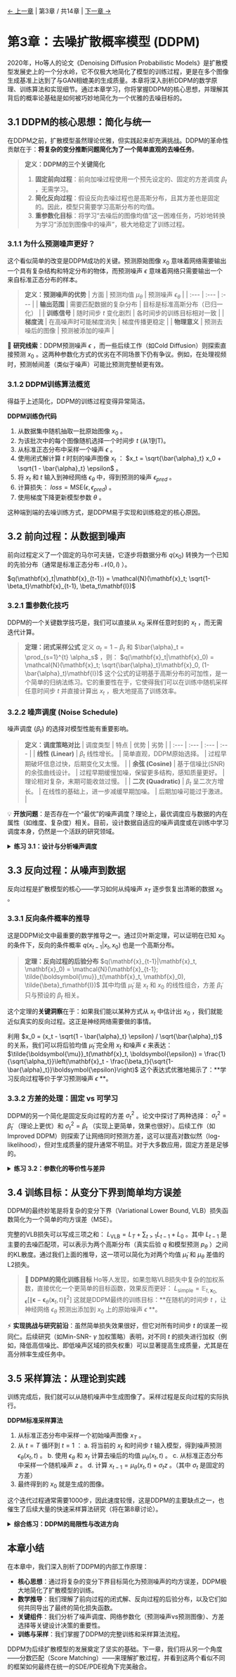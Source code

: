 [← 上一章](chapter2.md) | 第3章 / 共14章 | [下一章 →](chapter4.md)

# 第3章：去噪扩散概率模型 (DDPM)

2020年，Ho等人的论文《Denoising Diffusion Probabilistic Models》是扩散模型发展史上的一个分水岭，它不仅极大地简化了模型的训练过程，更是在多个图像生成基准上达到了与GAN相媲美的生成质量。本章将深入剖析DDPM的数学原理、训练算法和实现细节。通过本章学习，你将掌握DDPM的核心思想，并理解其背后的概率论基础是如何被巧妙地简化为一个优雅的去噪目标的。

## 3.1 DDPM的核心思想：简化与统一

在DDPM之前，扩散模型虽然理论优雅，但实践起来却充满挑战。DDPM的革命性贡献在于：**将复杂的变分推断问题简化为了一个简单直观的去噪任务**。

> **定义：DDPM的三个关键简化**
> 1.  **固定前向过程**：前向加噪过程使用一个预先设定的、固定的方差调度 $\beta_t$ ，无需学习。
> 2.  **简化反向过程**：假设反向去噪过程也是高斯分布，且其方差也是固定的。因此，模型只需要学习高斯分布的均值。
> 3.  **重参数化目标**：将学习“去噪后的图像均值”这一困难任务，巧妙地转换为学习“添加到图像中的噪声”，极大地稳定了训练过程。

### 3.1.1 为什么预测噪声更好？

这个看似简单的改变是DDPM成功的关键。预测原始图像 $x_0$ 意味着网络需要输出一个具有复杂结构和特定分布的物体，而预测噪声 $\epsilon$ 意味着网络只需要输出一个来自标准正态分布的样本。

> **定义：预测噪声的优势**
> | 方面 | 预测均值 $\mu_\theta$ | 预测噪声 $\epsilon_\theta$ |
> | :--- | :--- | :--- |
> | **输出范围** | 需要匹配数据的复杂分布 | 目标是标准高斯分布（已归一化） |
> | **训练信号** | 随时间步 $t$ 变化剧烈 | 各时间步的训练目标相对一致 |
> | **梯度流** | 在高噪声时可能梯度消失 | 梯度传播更稳定 |
> | **物理意义** | 预测去噪后的图像 | 预测被添加的噪声 |

🔬 **研究线索**：DDPM预测噪声 $\epsilon$ ，而一些后续工作（如Cold Diffusion）则探索直接预测 $x_0$ 。这两种参数化方式的优劣在不同场景下仍有争议。例如，在处理视频时，预测帧间差（类似于噪声）可能比预测完整帧更有效。

### 3.1.2 DDPM训练算法概览

得益于上述简化，DDPM的训练过程变得异常简洁。

**DDPM训练伪代码**
1.  从数据集中随机抽取一批原始图像 $x_0$ 。
2.  为该批次中的每个图像随机选择一个时间步 $t$ (从1到T)。
3.  从标准正态分布中采样一个噪声 $\epsilon$ 。
4.  使用闭式解计算 $t$ 时刻的噪声图像 $x_t$ ： $x_t = \sqrt{\bar{\alpha}_t} x_0 + \sqrt{1 - \bar{\alpha}_t} \epsilon$ 。
5.  将 $x_t$ 和 $t$ 输入到神经网络 $\epsilon_\theta$ 中，得到预测的噪声 $\epsilon_{pred}$ 。
6.  计算损失： $loss = \text{MSE}(\epsilon, \epsilon_{pred})$ 。
7.  使用梯度下降更新模型参数 $\theta$ 。

这种端到端的去噪训练方式，是DDPM易于实现和训练稳定的核心原因。

## 3.2 前向过程：从数据到噪声

前向过程定义了一个固定的马尔可夫链，它逐步将数据分布 $q(x_0)$ 转换为一个已知的先验分布（通常是标准正态分布 $\mathcal{N}(0, I)$ ）。

$q(\mathbf{x}_t|\mathbf{x}_{t-1}) = \mathcal{N}(\mathbf{x}_t; \sqrt{1-\beta_t}\mathbf{x}_{t-1}, \beta_t\mathbf{I})$

### 3.2.1 重参数化技巧

DDPM的一个关键数学技巧是，我们可以直接从 $x_0$ 采样任意时刻的 $x_t$ ，而无需迭代计算。

> **定理：闭式采样公式**
> 定义 $\alpha_t = 1 - \beta_t$ 和 $\bar{\alpha}_t = \prod_{s=1}^{t} \alpha_s$ ，则：
> $q(\mathbf{x}_t|\mathbf{x}_0) = \mathcal{N}(\mathbf{x}_t; \sqrt{\bar{\alpha}_t}\mathbf{x}_0, (1-\bar{\alpha}_t)\mathbf{I})$
> 这个公式的证明基于高斯分布的可加性，是一个简单的归纳法练习。它的重要性在于，它使得我们可以在训练中随机采样任意时间步 $t$ 并直接计算出 $x_t$ ，极大地提高了训练效率。

### 3.2.2 噪声调度 (Noise Schedule)

噪声调度 $\{\beta_t\}$ 的选择对模型性能有重要影响。

> **定义：调度策略对比**
> | 调度类型 | 特点 | 优势 | 劣势 |
> | :--- | :--- | :--- | :--- |
> | **线性 (Linear)** | $\beta_t$ 线性增长。 | 简单直观，DDPM原始选择。 | 过程早期破坏信息过快，后期变化又太慢。 |
> | **余弦 (Cosine)** | 基于信噪比(SNR)的余弦曲线设计。 | 过程早期缓慢加噪，保留更多结构，感知质量更好。 | 理论相对复杂，末期可能收敛过慢。 |
> | **二次 (Quadratic)** | $\beta_t$ 呈二次方增长。 | 在线性的基础上，进一步减缓早期加噪。 | 后期加噪可能过于激进。 |

💡 **开放问题**：是否存在一个“最优”的噪声调度？理论上，最优调度应与数据的内在属性（如维度、复杂度）相关。目前，设计数据自适应的噪声调度或在训练中学习调度本身，仍然是一个活跃的研究领域。

<details>
<summary><strong>练习 3.1：设计与分析噪声调度</strong></summary>

1.  **S形调度设计**：设计一个“S形”的噪声调度，使得加噪过程满足：a) 前期缓慢；b) 中期快速；c) 后期再次放缓。写出其数学表达式。
2.  **信噪比(SNR)分析**：对于线性和余弦调度，推导并绘制其信噪比 $\text{SNR}(t) = \bar{\alpha}_t / (1 - \bar{\alpha}_t)$ 的对数曲线。从曲线形状解释为什么余弦调度通常能取得更好的生成质量。
3.  **研究思路**：
    *   从信息论的角度出发，将前向过程视为一个信息通道，分析不同调度下的信道容量变化。
    *   探索噪声调度与最优传输理论（Optimal Transport）的联系。前向过程可以看作是从数据分布到噪声分布的一条路径，最优调度是否对应着某种“最短”路径？

</details>

## 3.3 反向过程：从噪声到数据

反向过程是扩散模型的核心——学习如何从纯噪声 $x_T$ 逐步恢复出清晰的数据 $x_0$ 。

### 3.3.1 反向条件概率的推导

这是DDPM论文中最重要的数学推导之一。通过贝叶斯定理，可以证明在已知 $x_0$ 的条件下，反向的条件概率 $q(x_{t-1}|x_t, x_0)$ 也是一个高斯分布。

> **定理：反向过程的后验分布**
> $q(\mathbf{x}_{t-1}|\mathbf{x}_t, \mathbf{x}_0) = \mathcal{N}(\mathbf{x}_{t-1}; \tilde{\boldsymbol{\mu}}_t(\mathbf{x}_t, \mathbf{x}_0), \tilde{\beta}_t\mathbf{I})$
> 其中均值 $\tilde{\mu}_t$ 是 $x_t$ 和 $x_0$ 的线性组合，方差 $\tilde{\beta}_t$ 只与预设的 $\beta_t$ 相关。

这个定理的**关键洞察**在于：如果我们能以某种方式从 $x_t$ 中估计出 $x_0$ ，我们就能近似真实的反向过程。这正是神经网络需要做的事情。

利用 $x_0 = (x_t - \sqrt{1 - \bar{\alpha}_t} \epsilon) / \sqrt{\bar{\alpha}_t}$ 的关系，我们可以将后验均值 $\tilde{\mu}_t$ 完全用 $x_t$ 和噪声 $\epsilon$ 来表达：
$\tilde{\boldsymbol{\mu}}_t(\mathbf{x}_t, \boldsymbol{\epsilon}) = \frac{1}{\sqrt{\alpha_t}}\left(\mathbf{x}_t - \frac{\beta_t}{\sqrt{1-\bar{\alpha}_t}}\boldsymbol{\epsilon}\right)$
这个表达式优雅地揭示了：**学习反向过程等价于学习预测噪声 $\epsilon$ **。

### 3.3.2 方差的处理：固定 vs 可学习

DDPM的另一个简化是固定反向过程的方差 $\sigma_t^2$ 。论文中探讨了两种选择： $\sigma_t^2 = \tilde{\beta}_t$ （理论上更优）和 $\sigma_t^2 = \beta_t$ （实现上更简单，效果也很好）。后续工作（如Improved DDPM）则探索了让网络同时预测方差，这可以提高对数似然（log-likelihood），但对生成质量的提升通常不明显。对于大多数应用，固定方差是足够的。

<details>
<summary><strong>练习 3.2：参数化的等价性与差异</strong></summary>

1.  **数学推导**：从后验均值 $\tilde{\mu}_t(x_t, x_0)$ 的表达式出发，代入 $x_0$ 与 $x_t, \epsilon$ 的关系式，推导出 $\tilde{\mu}_t(x_t, \epsilon)$ 的表达式，从而证明“预测 $x_0$ ”和“预测 $\epsilon$ ”在数学上是等价的。
2.  **稳定性分析**：从优化的角度，分析为什么预测一个目标为 $\mathcal{N}(0, I)$ 的噪声 $\epsilon$ ，比预测一个目标为复杂数据分布 $q(x_0)$ 的 $x_0$ 更稳定？（提示：考虑不同时间步 $t$ 下目标函数的尺度和梯度。）
3.  **开放探索**：DDPM选择固定方差。但在某些情况下，让方差可学习可能很重要。设想一个场景（例如，生成具有不同纹理区域的图像），其中自适应的去噪方差可能带来优势，并解释原因。

</details>

## 3.4 训练目标：从变分下界到简单均方误差

DDPM的最终妙笔是将复杂的变分下界（Variational Lower Bound, VLB）损失函数简化为一个简单的均方误差（MSE）。

完整的VLB损失可以写成三项之和： $L_{\text{VLB}} = L_T + \sum_{t>1} L_{t-1} + L_0$ 。其中 $L_{t-1}$ 是主要的去噪匹配项，可以表示为两个高斯分布（真实后验 $q$ 和模型预测 $p_\theta$ ）之间的KL散度。通过我们上面的推导，这一项可以简化为对两个均值 $\tilde{\mu}_t$ 和 $\mu_\theta$ 差值的L2损失。

> **🎯 DDPM的简化训练目标**
> Ho等人发现，如果忽略VLB损失中复杂的加权系数，直接优化一个更简单的目标函数，效果反而更好：
> $L_{\text{simple}} = \mathbb{E}_{t,\mathbf{x}_0,\boldsymbol{\epsilon}}\left[\|\boldsymbol{\epsilon} - \boldsymbol{\epsilon}_\theta(\mathbf{x}_t, t)\|^2\right]$
> 这就是DDPM最终的训练目标：**在随机的时间步 $t$ ，让神经网络 $\epsilon_\theta$ 预测出添加到 $x_0$ 上的原始噪声 $\epsilon$ **。

⚡ **实现挑战与研究前沿**：虽然简单损失效果很好，但它对所有时间步 $t$ 的误差一视同仁。后续研究（如Min-SNR- $\gamma$ 加权策略）表明，对不同 $t$ 的损失进行加权（例如，降低高信噪比、即低噪声区域的损失权重）可以显著提高生成质量，尤其是在高分辨率生成任务中。

## 3.5 采样算法：从理论到实践

训练完成后，我们就可以从随机噪声中生成图像了。采样过程是反向过程的实际执行。

**DDPM标准采样算法**
1.  从标准正态分布中采样一个初始噪声图像 $x_T$ 。
2.  从 $t = T$ 循环到 $t = 1$ ：
    a. 将当前的 $x_t$ 和时间步 $t$ 输入模型，得到噪声预测 $\epsilon_\theta(x_t, t)$ 。
    b. 使用 $\epsilon_\theta$ 和 $x_t$ 计算去噪后的均值 $\mu_\theta(x_t, t)$ 。
    c. 从标准正态分布中采样一个随机噪声 $z$ 。
    d. 计算 $x_{t-1} = \mu_\theta(x_t, t) + \sigma_t z$ 。（其中 $\sigma_t$ 是固定的方差）
3.  最终得到的 $x_0$ 就是生成的图像。

这个迭代过程通常需要1000步，因此速度较慢，这是DDPM的主要缺点之一，也催生了后续大量的快速采样算法研究（将在第8章讨论）。

<details>
<summary><strong>综合练习：DDPM的局限性与改进方向</strong></summary>

DDPM虽然强大，但并非完美。请分析其潜在的局限性，并为每个局限性提出一个可能的研究方向或改进思路。

1.  **局限一：采样速度慢**。标准DDPM需要上千步迭代。
    *   **改进思路**：？（提示：反向过程是否必须是马尔可夫的？）
2.  **局限二：高斯假设**。整个框架基于高斯噪声和高斯转移核。
    *   **改进思路**：？（提示：对于某些具有特定结构噪声的数据，如JPEG压缩伪影，非高斯噪声是否更合适？）
3.  **局限三：固定的前向过程**。前向过程与数据无关。
    *   **改进思路**：？（提示：能否设计一个依赖于数据内容的前向过程，例如，在图像的平滑区域加更多噪声，在纹理区域加更少噪声？）
4.  **研究思路**：
    *   阅读DDIM、DEIS等快速采样算法的论文。
    *   查阅关于非高斯扩散或泊松流生成模型（PFGM）的研究。
    *   探索将扩散模型与自编码器结合（如LDM）或与最优传输理论结合的工作。

</details>

## 本章小结

在本章中，我们深入剖析了DDPM的内部工作原理：
- **核心思想**：通过将复杂的变分下界目标简化为预测噪声的均方误差，DDPM极大地简化了扩散模型的训练。
- **数学推导**：我们理解了前向过程的闭式解、反向过程的后验分布，以及它们如何共同导出了最终的简化损失函数。
- **关键组件**：我们分析了噪声调度、网络参数化（预测噪声vs预测图像）、方差选择等关键设计决策的重要性。
- **训练与采样**：我们掌握了DDPM的完整训练和采样算法流程。

DDPM为后续扩散模型的发展奠定了坚实的基础。下一章，我们将从另一个角度——分数匹配（Score Matching）——来理解扩散过程，并看到这两个看似不同的框架如何最终在统一的SDE/PDE视角下完美融合。
